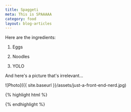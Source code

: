 ```yaml
---
title: Spaggeti
meta: This is SPAAAAA
category: food
layout: blog-articles
---
```


Here are the ingredients:

1. Eggs

2. Noodles

3. YOLO

And here's a picture that's irrelevant...

![Photo]({{ site.baseurl }}/assets/just-a-front-end-nerd.jpg)

{% highlight html %}

{% endhighlight %}